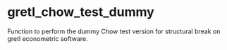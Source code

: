 # gretl_chow_test_dummy
Function to perform the dummy Chow test version for structural break on gretl econometric software. 
